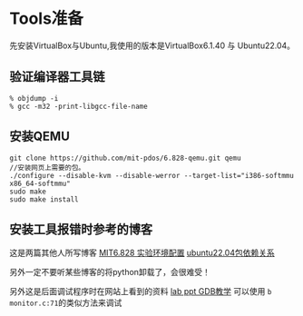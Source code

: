 # Tools准备
先安装VirtualBox与Ubuntu,我使用的版本是VirtualBox6.1.40 与 Ubuntu22.04。

## 验证编译器工具链
```
% objdump -i
% gcc -m32 -print-libgcc-file-name
```

## 安装QEMU
```language
git clone https://github.com/mit-pdos/6.828-qemu.git qemu
//安装网页上需要的包。
./configure --disable-kvm --disable-werror --target-list="i386-softmmu x86_64-softmmu"
sudo make
sudo make install
```

## 安装工具报错时参考的博客
这是两篇其他人所写博客
[MIT6.828 实验环境配置](https://blog.csdn.net/qq_43012789/article/details/106343268)
[ubuntu22.04包依赖关系](https://blog.csdn.net/lishuaigell/article/details/124740342)

另外一定不要听某些博客的将python卸载了，会很难受！

另外这是后面调试程序时在网站上看到的资料
[lab ppt GDB教学](https://pdos.csail.mit.edu/6.828/2018/lec/gdb_slides.pdf)
可以使用 `b monitor.c:71`的类似方法来调试